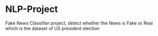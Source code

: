 # NLP-Project
Fake News Classifier project, detect whether the News is Fake or Real which is the dataset of US president election
